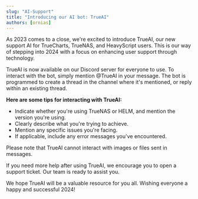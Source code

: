 ```yaml
---
slug: "AI-Support"
title: "Introducing our AI bot: TrueAI"
authors: [ornias]
---
```


As 2023 comes to a close, we're excited to introduce TrueAI, our new support AI for TrueCharts, TrueNAS, and HeavyScript users. This is our way of stepping into 2024 with a focus on enhancing user support through technology.

TrueAI is now available on our Discord server for everyone to use. To interact with the bot, simply mention @TrueAI in your message. The bot is programmed to create a thread in the channel where it's mentioned, or reply within an existing thread.

**Here are some tips for interacting with TrueAI:**

- Indicate whether you're using TrueNAS or HELM, and mention the version you're using.
- Clearly describe what you're trying to achieve.
- Mention any specific issues you're facing.
- If applicable, include any error messages you've encountered.

Please note that TrueAI cannot interact with images or files sent in messages.

If you need more help after using TrueAI, we encourage you to open a support ticket. Our team is ready to assist you.

We hope TrueAI will be a valuable resource for you all. Wishing everyone a happy and successful 2024!

